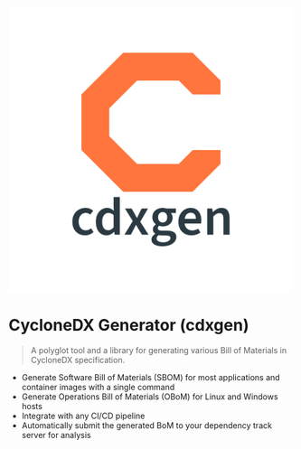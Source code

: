 ![logo](_media/cdxgen.png)

# CycloneDX Generator (cdxgen)

> A polyglot tool and a library for generating various Bill of Materials in CycloneDX specification.

- Generate Software Bill of Materials (SBOM) for most applications and container images with a single command
- Generate Operations Bill of Materials (OBoM) for Linux and Windows hosts
- Integrate with any CI/CD pipeline
- Automatically submit the generated BoM to your dependency track server for analysis
